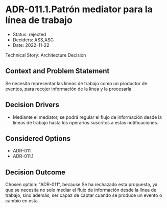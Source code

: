 # ADR-011.1.Patrón mediator para la línea de trabajo

* Status: rejected
* Deciders: ASS,ASC
* Date: 2022-11-22

Technical Story: Architecture Decision

## Context and Problem Statement

Se necesita representar las líneas de trabajo como un productor de eventos, para recojer información de la línea y la procesarla.

## Decision Drivers

* Mediante el mediator, se podrá regular el flujo de información desde la líneas de trabajo hasta los operarios suscritos a estas notificaciones.

## Considered Options

* ADR-011
* ADR-011.1

## Decision Outcome

Chosen option: "ADR-011", because Se ha rechazado esta propuesta, ya que se necesita no solo mediar el flujo de información desde la línea de trabajo, sino además, ser capaz de captar cuando se produce un evento o cambio en esta.

